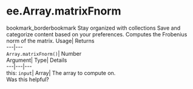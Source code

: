 
#  ee.Array.matrixFnorm
bookmark_borderbookmark Stay organized with collections  Save and categorize content based on your preferences.
Computes the Frobenius norm of the matrix. 
Usage| Returns  
---|---  
`Array.matrixFnorm()`| Number  
Argument| Type| Details  
---|---|---  
this: `input`| Array| The array to compute on.  
Was this helpful?
